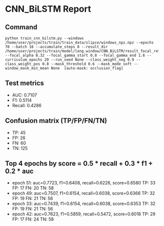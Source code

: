 # CNN_BiLSTM Report

## Command
```
python train_cnn_bilstm.py --windows /home/user/projects/train/train_data/slipce/windows_npz.npz --epochs 70 --batch 16 --accumulate_steps 8 --result_dir /home/user/projects/train/model/long_window/CNN_BiLSTM/result_focal_refine/cw07_fg08 --focal_alpha 0.32 --focal_gamma_start 0.0 --focal_gamma_end 1.6 --curriculum_epochs 20 --run_seed None --class_weight_neg 0.9 --class_weight_pos 0.8 --mask_threshold 0.6 --mask_mode soft --window_mask_min_mean None  [auto-mask: occlusion_flag]
```

## Test metrics
- AUC: 0.7107
- F1: 0.5114
- Recall: 0.4286
## Confusion matrix (TP/FP/FN/TN)
- TP: 45
- FP: 26
- FN: 60
- TN: 125

## Top 4 epochs by score = 0.5 * recall + 0.3 * f1 + 0.2 * auc
- epoch 51: auc=0.7723, f1=0.6408, recall=0.6226, score=0.6580  TP: 33 FP: 17 FN: 20 TN: 58
- epoch 49: auc=0.7507, f1=0.6154, recall=0.6038, score=0.6366  TP: 32 FP: 19 FN: 21 TN: 56
- epoch 33: auc=0.7439, f1=0.6154, recall=0.6038, score=0.6353  TP: 32 FP: 19 FN: 21 TN: 56
- epoch 42: auc=0.7623, f1=0.5859, recall=0.5472, score=0.6018  TP: 29 FP: 17 FN: 24 TN: 58
